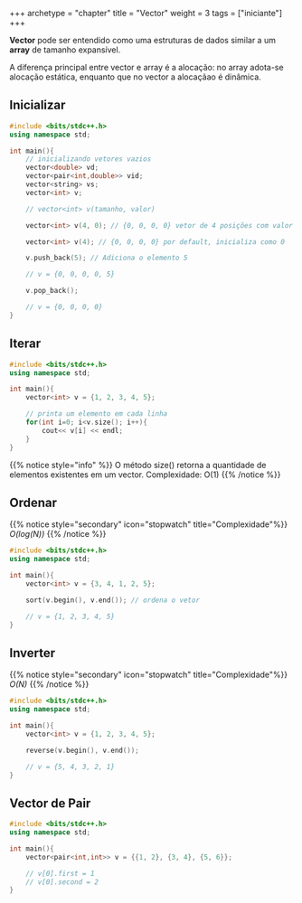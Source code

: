 +++
archetype = "chapter"
title = "Vector"
weight = 3
tags = ["iniciante"]
+++

**Vector** pode ser entendido como uma estruturas de dados
similar a um **array** de tamanho expansível.

A diferença principal entre vector e array é a alocação:
no array adota-se alocação estática, enquanto que no
vector a alocaçãao é dinâmica.

## Inicializar

```cpp
#include <bits/stdc++.h>
using namespace std;

int main(){
    // inicializando vetores vazios
    vector<double> vd;
    vector<pair<int,double>> vid;
    vector<string> vs;
    vector<int> v;

    // vector<int> v(tamanho, valor)

    vector<int> v(4, 0); // {0, 0, 0, 0} vetor de 4 posições com valor 0

    vector<int> v(4); // {0, 0, 0, 0} por default, inicializa como 0

    v.push_back(5); // Adiciona o elemento 5

    // v = {0, 0, 0, 0, 5}

    v.pop_back();

    // v = {0, 0, 0, 0}
}
```

## Iterar

```cpp
#include <bits/stdc++.h>
using namespace std;

int main(){
    vector<int> v = {1, 2, 3, 4, 5};

    // printa um elemento em cada linha
    for(int i=0; i<v.size(); i++){
        cout<< v[i] << endl;
    }
}
```
{{% notice style="info" %}}
O método size() retorna a quantidade de elementos
existentes em um vector.
Complexidade: O(1)
{{% /notice %}}


## Ordenar

{{% notice style="secondary" icon="stopwatch" title="Complexidade"%}}
_O(log(N))_
{{% /notice %}}

```cpp
#include <bits/stdc++.h>
using namespace std;

int main(){
    vector<int> v = {3, 4, 1, 2, 5};

    sort(v.begin(), v.end()); // ordena o vetor

    // v = {1, 2, 3, 4, 5}
}
```

## Inverter

{{% notice style="secondary" icon="stopwatch" title="Complexidade"%}}
_O(N)_
{{% /notice %}}

```cpp
#include <bits/stdc++.h>
using namespace std;

int main(){
    vector<int> v = {1, 2, 3, 4, 5};

    reverse(v.begin(), v.end());

    // v = {5, 4, 3, 2, 1}
}
```

## Vector de Pair

```cpp
#include <bits/stdc++.h>
using namespace std;

int main(){
    vector<pair<int,int>> v = {{1, 2}, {3, 4}, {5, 6}};

    // v[0].first = 1
    // v[0].second = 2
}
```
